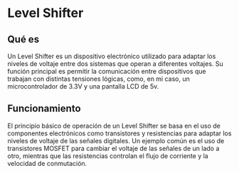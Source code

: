 # Level Shifter

## Qué es

Un Level Shifter es un dispositivo electrónico utilizado para adaptar los niveles de voltaje entre dos sistemas que operan a diferentes voltajes. Su función principal es permitir la comunicación entre dispositivos que trabajan con distintas tensiones lógicas, como, en mi caso, un microcontrolador de 3.3V y una pantalla LCD de 5v.

## Funcionamiento

El principio básico de operación de un Level Shifter se basa en el uso de componentes electrónicos como transistores y resistencias para adaptar los niveles de voltaje de las señales digitales. Un ejemplo común es el uso de transistores MOSFET para cambiar el voltaje de las señales de un lado a otro, mientras que las resistencias controlan el flujo de corriente y la velocidad de conmutación.

